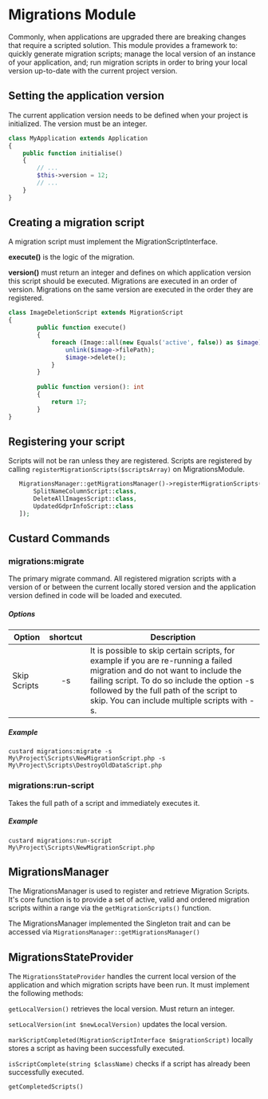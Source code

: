 Migrations Module
====================

Commonly, when applications are upgraded there are breaking changes that require a scripted solution. This module provides a framework to: quickly generate migration scripts; manage the local version of an instance of your application, and; run migration scripts in order to bring your local version up-to-date with the current project version. 


## Setting the application version

The current application version needs to be defined when your project is initialized. The version must be an integer. 

~~~php
class MyApplication extends Application
{
    public function initialise()
    {
        // ...
        $this->version = 12; 
        // ...
    }
}
~~~

## Creating a migration script

A migration script must implement the MigrationScriptInterface. 

**execute()** is the logic of the migration.

**version()** must return an integer and defines on which application version this script should be executed. Migrations are executed in an order of version. Migrations on the same version are executed in the order they are registered. 

~~~php
class ImageDeletionScript extends MigrationScript
{
        public function execute()
        {
            foreach (Image::all(new Equals('active', false)) as $image) {
                unlink($image->filePath);
                $image->delete();
            }
        }
    
        public function version(): int
        {
            return 17;
        }
}
~~~

## Registering your script

Scripts will not be ran unless they are registered. Scripts are registered by calling `registerMigrationScripts($scriptsArray)` on MigrationsModule.  

~~~php
   MigrationsManager::getMigrationsManager()->registerMigrationScripts([
       SplitNameColumnScript::class,
       DeleteAllImagesScript::class,
       UpdatedGdprInfoScript::class
   ]);
~~~

## Custard Commands

### migrations:migrate

The primary migrate command. All registered migration scripts with a version of or between the current locally stored version and the application version defined in code will be loaded and executed. 

##### Options

| Option | shortcut |  Description | 
| --- | :---: | --- | 
| Skip Scripts | -s | It is possible to skip certain scripts, for example if you are re-running a failed migration and do not want to include the failing script. To do so include the option -s followed by the full path of the script to skip. You can include multiple scripts with -s. |

##### Example
 
`custard migrations:migrate -s My\Project\Scripts\NewMigrationScript.php -s My\Project\Scripts\DestroyOldDataScript.php`

### migrations:run-script

Takes the full path of a script and immediately executes it. 

##### Example

`custard migrations:run-script My\Project\Scripts\NewMigrationScript.php` 

## MigrationsManager

The MigrationsManager is used to register and retrieve Migration Scripts. It's core function is to provide a set of active, valid and ordered migration scripts within a range via the `getMigrationScripts()` function.

The MigrationsManager implemented the Singleton trait and can be accessed via `MigrationsManager::getMigrationsManager()`

## MigrationsStateProvider

The `MigrationsStateProvider` handles the current local version of the application and which migration scripts have been run. It must implement the following methods:

`getLocalVersion()` retrieves the local version. Must return an integer. 

`setLocalVersion(int $newLocalVersion)` updates the local version.

`markScriptCompleted(MigrationScriptInterface $migrationScript)` locally stores a script as having been successfully executed.

`isScriptComplete(string $className)` checks if a script has already been successfully executed. 

`getCompletedScripts()`